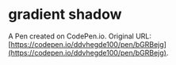 # gradient shadow

A Pen created on CodePen.io. Original URL: [https://codepen.io/ddvhegde100/pen/bGRBejg](https://codepen.io/ddvhegde100/pen/bGRBejg).


